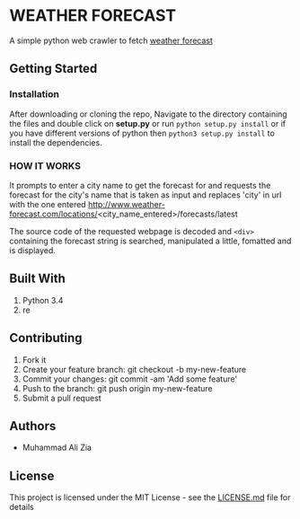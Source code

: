 # WEATHER FORECAST

A simple python web crawler to fetch [weather forecast](http://www.weather-forecast.com)

## Getting Started

### Installation

After downloading or cloning the repo, Navigate to the directory containing the files and double click on **setup.py** or run 
```python setup.py install```
or if you have different versions of python then 
```python3 setup.py install``` 
to install the dependencies.

### HOW IT WORKS

It prompts to enter a city name to get the forecast for and requests the forecast for the city's name that is taken as input and replaces 'city' in url with the one entered
http://www.weather-forecast.com/locations/<city_name_entered>/forecasts/latest

The source code of the requested webpage is decoded and `<div>` containing the forecast string is searched, manipulated a little, fomatted and is displayed.

## Built With

1. Python 3.4
2. re

## Contributing

1. Fork it
2. Create your feature branch: git checkout -b my-new-feature
3. Commit your changes: git commit -am 'Add some feature'
4. Push to the branch: git push origin my-new-feature
5. Submit a pull request

## Authors

+ Muhammad Ali Zia

## License

This project is licensed under the MIT License - see the [LICENSE.md](https://github.com/the-javapocalypse/weatherForecast/blob/master/License.txt) file for details
